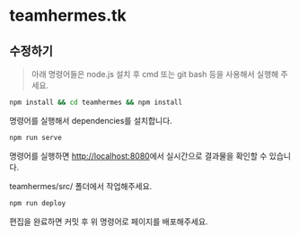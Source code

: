 # teamhermes.tk
## 수정하기
> 아래 명령어들은 node.js 설치 후
> cmd 또는 git bash 등을 사용해서 실행해 주세요.

```sh
npm install && cd teamhermes && npm install
```
명령어를 실행해서 dependencies를 설치합니다.
```sh
npm run serve
```
명령어를 실행하면 <http://localhost:8080>에서 실시간으로 결과물을 확인할 수 있습니다.

teamhermes/src/ 폴더에서 작업해주세요.
```sh
npm run deploy
```
편집을 완료하면 커밋 후 위 명령어로 페이지를 배포해주세요.
